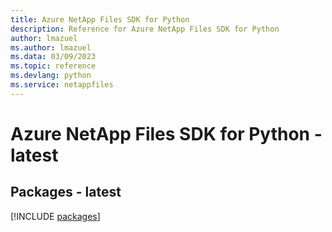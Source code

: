 ```yaml
---
title: Azure NetApp Files SDK for Python
description: Reference for Azure NetApp Files SDK for Python
author: lmazuel
ms.author: lmazuel
ms.data: 03/09/2023
ms.topic: reference
ms.devlang: python
ms.service: netappfiles
---
```

# Azure NetApp Files SDK for Python - latest
## Packages - latest
[!INCLUDE [packages](netapp-files-index.md)]